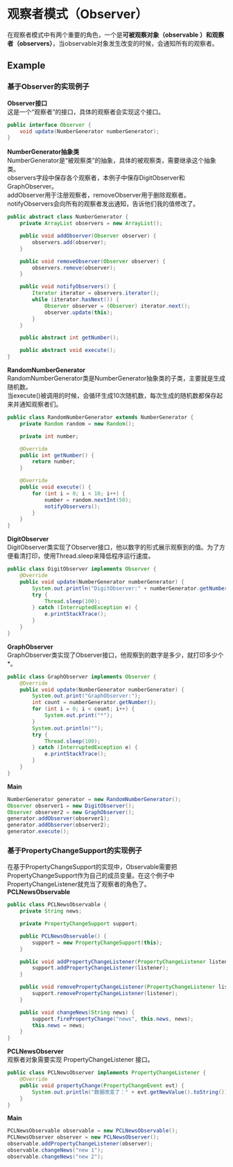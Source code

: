 # 观察者模式（Observer）
在观察者模式中有两个重要的角色，一个是**可被观察对象（observable ）**和**观察者（observers）**，当observable对象发生改变的时候，会通知所有的观察者。
## Example
### 基于Observer的实现例子
**Observer接口**  
这是一个“观察者”的接口，具体的观察者会实现这个接口。  
```java
public interface Observer {
    void update(NumberGenerator numberGenerator);
}
```
**NumberGenerator抽象类**  
NumberGenerator是“被观察类”的抽象，具体的被观察类，需要继承这个抽象类。  
observers字段中保存各个观察者，本例子中保存DigitObserver和GraphObserver。  
addObserver用于注册观察者，removeObserver用于删除观察者。  
notifyObservers会向所有的观察者发出通知，告诉他们我的值修改了。
```java
public abstract class NumberGenerator {
    private ArrayList observers = new ArrayList();

    public void addObserver(Observer observer) {
        observers.add(observer);
    }

    public void removeObserver(Observer observer) {
        observers.remove(observer);
    }

    public void notifyObservers() {
        Iterator iterator = observers.iterator();
        while (iterator.hasNext()) {
            Observer observer = (Observer) iterator.next();
            observer.update(this);
        }
    }

    public abstract int getNumber();

    public abstract void execute();
}
```
**RandomNumberGenerator**  
RandomNumberGenerator类是NumberGenerator抽象类的子类，主要就是生成随机数。  
当execute()被调用的时候，会循环生成10次随机数，每次生成的随机数都保存起来并通知观察者们。  
```java
public class RandomNumberGenerator extends NumberGenerator {
    private Random random = new Random();

    private int number;

    @Override
    public int getNumber() {
        return number;
    }

    @Override
    public void execute() {
        for (int i = 0; i < 10; i++) {
            number = random.nextInt(50);
            notifyObservers();
        }
    }
}
```
**DigitObserver**  
DigitObserver类实现了Observer接口，他以数字的形式展示观察到的值。为了方便看清打印，使用Thread.sleep来降低程序运行速度。
```java
public class DigitObserver implements Observer {
    @Override
    public void update(NumberGenerator numberGenerator) {
        System.out.println("DigitObserver:" + numberGenerator.getNumber());
        try {
            Thread.sleep(100);
        } catch (InterruptedException e) {
            e.printStackTrace();
        }
    }
}
```
**GraphObserver**  
GraphObserver类实现了Observer接口，他观察到的数字是多少，就打印多少个*。
```java
public class GraphObserver implements Observer {
    @Override
    public void update(NumberGenerator numberGenerator) {
        System.out.print("GraphObserver:");
        int count = numberGenerator.getNumber();
        for (int i = 0; i < count; i++) {
            System.out.print("*");
        }
        System.out.println("");
        try {
            Thread.sleep(100);
        } catch (InterruptedException e) {
            e.printStackTrace();
        }
    }
}
```
**Main**  
```java
NumberGenerator generator = new RandomNumberGenerator();
Observer observer1 = new DigitObserver();
Observer observer2 = new GraphObserver();
generator.addObserver(observer1);
generator.addObserver(observer2);
generator.execute();
```
### 基于PropertyChangeSupport的实现例子
在基于PropertyChangeSupport的实现中，Observable需要把PropertyChangeSupport作为自己的成员变量。在这个例子中PropertyChangeListener就充当了观察者的角色了。    
**PCLNewsObservable**    
```java
public class PCLNewsObservable {
    private String news;

    private PropertyChangeSupport support;

    public PCLNewsObservable() {
        support = new PropertyChangeSupport(this);
    }

    public void addPropertyChangeListener(PropertyChangeListener listener) {
        support.addPropertyChangeListener(listener);
    }

    public void removePropertyChangeListener(PropertyChangeListener listener) {
        support.removePropertyChangeListener(listener);
    }

    public void changeNews(String news) {
        support.firePropertyChange("news", this.news, news);
        this.news = news;
    }
}
```
**PCLNewsObserver**  
观察者对象需要实现 PropertyChangeListener 接口。
```java
public class PCLNewsObserver implements PropertyChangeListener {
    @Override
    public void propertyChange(PropertyChangeEvent evt) {
        System.out.println("数据改变了：" + evt.getNewValue().toString());
    }
}
```
**Main**  
```java
PCLNewsObservable observable = new PCLNewsObservable();
PCLNewsObserver observer = new PCLNewsObserver();
observable.addPropertyChangeListener(observer);
observable.changeNews("new 1");
observable.changeNews("new 2");
```
